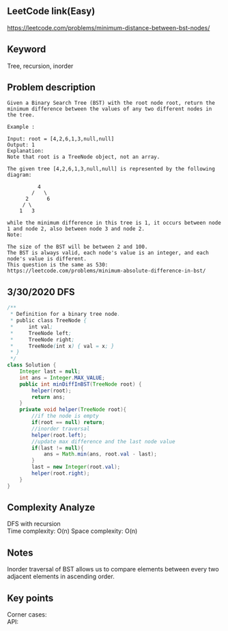 ## LeetCode link(Easy)
https://leetcode.com/problems/minimum-distance-between-bst-nodes/

## Keyword
Tree, recursion, inorder

## Problem description
```
Given a Binary Search Tree (BST) with the root node root, return the minimum difference between the values of any two different nodes in the tree.

Example :

Input: root = [4,2,6,1,3,null,null]
Output: 1
Explanation:
Note that root is a TreeNode object, not an array.

The given tree [4,2,6,1,3,null,null] is represented by the following diagram:

          4
        /   \
      2      6
     / \    
    1   3  

while the minimum difference in this tree is 1, it occurs between node 1 and node 2, also between node 3 and node 2.
Note:

The size of the BST will be between 2 and 100.
The BST is always valid, each node's value is an integer, and each node's value is different.
This question is the same as 530: https://leetcode.com/problems/minimum-absolute-difference-in-bst/
```
## 3/30/2020 DFS

```java
/**
 * Definition for a binary tree node.
 * public class TreeNode {
 *     int val;
 *     TreeNode left;
 *     TreeNode right;
 *     TreeNode(int x) { val = x; }
 * }
 */
class Solution {
    Integer last = null;
    int ans = Integer.MAX_VALUE;
    public int minDiffInBST(TreeNode root) {
        helper(root);
        return ans;
    }
    private void helper(TreeNode root){
        //if the node is empty
        if(root == null) return;
        //inorder traversal
        helper(root.left);
        //update max difference and the last node value
        if(last != null){
            ans = Math.min(ans, root.val - last);
        }
        last = new Integer(root.val);
        helper(root.right);
    }
}
```

## Complexity Analyze
DFS with recursion\
Time complexity: O(n)
Space complexity: O(n)

## Notes
Inorder traversal of BST allows us to compare elements between every two adjacent elements in ascending order. 

## Key points
Corner cases: \
API: 
